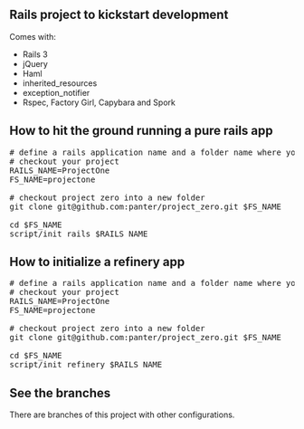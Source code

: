 ## Rails project to kickstart development

Comes with:

 * Rails 3
 * jQuery
 * Haml
 * inherited_resources
 * exception_notifier
 * Rspec, Factory Girl, Capybara and Spork

## How to hit the ground running a pure rails app

<pre>
# define a rails application name and a folder name where you want to 
# checkout your project
RAILS_NAME=ProjectOne
FS_NAME=projectone

# checkout project zero into a new folder
git clone git@github.com:panter/project_zero.git $FS_NAME

cd $FS_NAME
script/init_rails $RAILS_NAME
</pre>

## How to initialize a refinery app

<pre>
# define a rails application name and a folder name where you want to
# checkout your project
RAILS_NAME=ProjectOne
FS_NAME=projectone

# checkout project zero into a new folder
git clone git@github.com:panter/project_zero.git $FS_NAME

cd $FS_NAME
script/init_refinery $RAILS_NAME
</pre>

## See the branches

There are branches of this project with other configurations.

